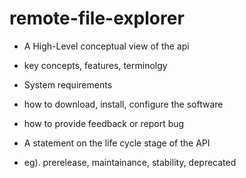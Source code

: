 # remote-file-explorer

* A High-Level conceptual view of the api

* key concepts, features, terminolgy

* System requirements

* how to download, install, configure the software

* how to provide feedback or report bug

* A statement on the life cycle stage of the API
 * eg). prerelease, maintainance, stability, deprecated
